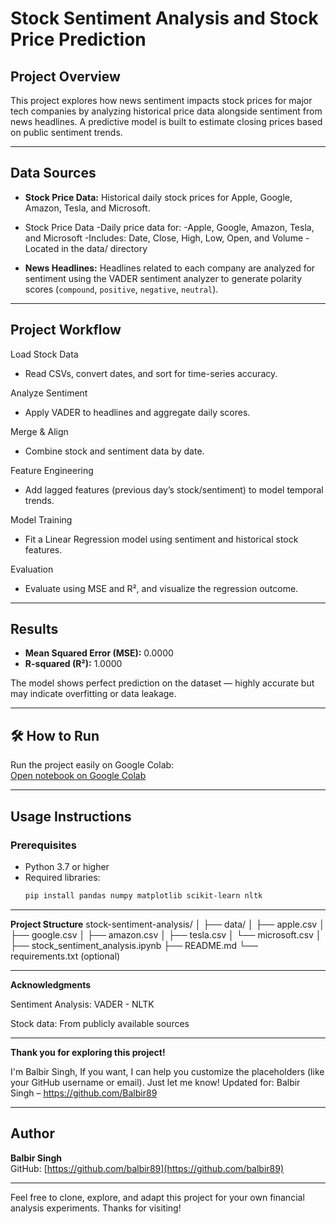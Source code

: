 # Stock Sentiment Analysis and Stock Price Prediction

## Project Overview

This project explores how news sentiment impacts stock prices for major tech companies by analyzing historical price data alongside sentiment from news headlines. A predictive model is built to estimate closing prices based on public sentiment trends.

---

## Data Sources

- **Stock Price Data:** Historical daily stock prices for Apple, Google, Amazon, Tesla, and Microsoft.
- Stock Price Data
-Daily price data for:
-Apple, Google, Amazon, Tesla, and Microsoft
-Includes: Date, Close, High, Low, Open, and Volume
-Located in the data/ directory
  
- **News Headlines:** Headlines related to each company are analyzed for sentiment using the VADER sentiment analyzer to generate polarity scores (`compound`, `positive`, `negative`, `neutral`).

---

## Project Workflow

Load Stock Data

- Read CSVs, convert dates, and sort for time-series accuracy.

Analyze Sentiment

- Apply VADER to headlines and aggregate daily scores.

Merge & Align

- Combine stock and sentiment data by date.

Feature Engineering

- Add lagged features (previous day’s stock/sentiment) to model temporal trends.

Model Training

- Fit a Linear Regression model using sentiment and historical stock features.

Evaluation

- Evaluate using MSE and R², and visualize the regression outcome.

---

## Results

- **Mean Squared Error (MSE):** 0.0000  
- **R-squared (R²):** 1.0000  

The model shows perfect prediction on the dataset — highly accurate but may indicate overfitting or data leakage.

---

## 🛠️ How to Run

Run the project easily on Google Colab:  
[Open notebook on Google Colab](https://colab.research.google.com/gist/Balbir89/7eda694a4fecb656fb92e6a49d6dd67a/stock_sentiment_analysis.ipynb#scrollTo=a319ymQs68q_)

---

## Usage Instructions

### Prerequisites

- Python 3.7 or higher
- Required libraries:
  ```bash
  pip install pandas numpy matplotlib scikit-learn nltk

---

**Project Structure**
stock-sentiment-analysis/
│
├── data/
│   ├── apple.csv
│   ├── google.csv
│   ├── amazon.csv
│   ├── tesla.csv
│   └── microsoft.csv
│
├── stock_sentiment_analysis.ipynb
├── README.md
└── requirements.txt (optional)

---

**Acknowledgments**

Sentiment Analysis: VADER - NLTK

Stock data: From publicly available sources

---

**Thank you for exploring this project!**

 I'm Balbir Singh, If you want, I can help you customize the placeholders (like your GitHub username or email). Just let me know!
Updated for: Balbir Singh – https://github.com/Balbir89

---

## Author

**Balbir Singh**  
GitHub: [https://github.com/balbir89](https://github.com/balbir89)

---

Feel free to clone, explore, and adapt this project for your own financial analysis experiments.
Thanks for visiting!
